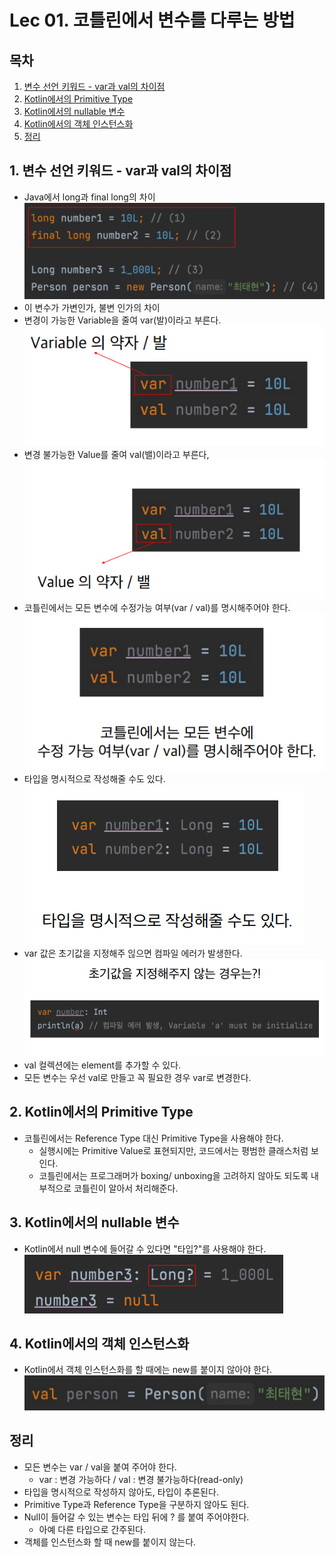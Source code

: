 # Lec 01. 코틀린에서 변수를 다루는 방법

## 목차
1. [변수 선언 키워드 - var과 val의 차이점](#1-변수-선언-키워드---var과-val의-차이점)
2. [Kotlin에서의 Primitive Type](#2-kotlin에서의-primitive-type)
3. [Kotlin에서의 nullable 변수](#3-kotlin에서의-nullable-변수)
4. [Kotlin에서의 객체 인스턴스화](#4-kotlin에서의-객체-인스턴스화)
5. [정리](#정리)

## 1. 변수 선언 키워드 - var과 val의 차이점

- Java에서 long과 final long의 차이
![img.png](img.png)
- 이 변수가 가변인가, 불변 인가의 차이
- 변경이 가능한 Variable을 줄여 var(발)이라고 부른다.
![img_1.png](img_1.png)
- 변경 불가능한 Value를 줄여 val(밸)이라고 부른다,
![img_2.png](img_2.png)
- 코틀린에서는 모든 변수에 수정가능 여부(var / val)를 명시해주어야 한다.
![img_3.png](img_3.png)
- 타입을 명시적으로 작성해줄 수도 있다.
![img_4.png](img_4.png)
- var 값은 초기값을 지정해주 읺으면 컴파일 에러가 발생한다.
![img_5.png](img_5.png)
- val 컬렉션에는 element를 추가할 수 있다.
- 모든 변수는 우선 val로 만들고 꼭 필요한 경우 var로 변경한다.

## 2. Kotlin에서의 Primitive Type
- 코틀린에서는 Reference Type 대신 Primitive Type을 사용해야 한다.
  - 실행시에는 Primitive Value로 표현되지만, 코드에서는 평범한 클래스처럼 보인다.
  - 코틀린에서는 프로그래머가 boxing/ unboxing을 고려하지 않아도 되도록 내부적으로 코틀린이 알아서 처리해준다.
  
## 3. Kotlin에서의 nullable 변수
- Kotlin에서 null 변수에 들어갈 수 있다면 "타입?"를 사용해야 한다.
![img_6.png](img_6.png)

## 4. Kotlin에서의 객체 인스턴스화
- Kotlin에서 객체 인스턴스화를 할 때에는 new를 붙이지 않아야 한다.
![img_7.png](img_7.png)

## 정리
- 모든 변수는 var / val을 붙여 주어야 한다.
  - var : 변경 가능하다 / val : 변경 불가능하다(read-only)
- 타입을 명시적으로 작성하지 않아도, 타입이 추론된다.
- Primitive Type과 Reference Type을 구분하지 않아도 된다.
- Null이 들어갈 수 있는 변수는 타입 뒤에 ? 를 붙여 주어야한다.
  - 아예 다른 타입으로 간주된다.
- 객체를 인스턴스화 할 때 new를 붙이지 않는다.